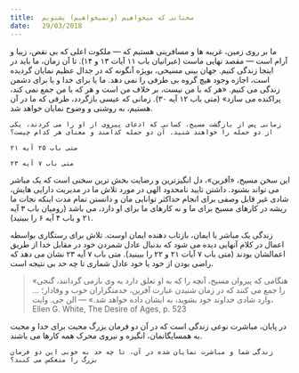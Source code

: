 ```yaml
---
title:  سخنانی که میخواهیم (ونمیخواهیم) بشنویم
date:   29/03/2018
---
```


ما بر روی زمین، غریبه ها و مسافرینی هستیم که — ملکوت اعلی که بی نقص، زیبا و آرام است — مقصد نهایی ماست (عبرانیان باب ۱۱ آیات ۱۳ و ۱۴). تا آن زمان، ما باید در اینجا زندگی کنیم. جهان بینی مسیحی، بویژه آنگونه که در جدال عظیم نمایان گردیده است، اجازه وجود هیچ گروه بی طرفی را نمی دهد. ما یا برای خدا و یا برای دشمن زندگی می کنیم. «هر که با من نیست، بر خلاف من است و هر که با من جمع نمی کند، پراکنده می سازد» (متی باب ۱۲ آیه ۳۰). زمانی که عیسی بازگردد، طرفی که ما در آن هستیم، به روشنی و وضوح نمایان خواهد شد.

`زمانی پس از بازگشت مسیح، کسانی که ادعای پیروی از او را می کردند، یکی از دو جمله را خواهند شنید. آن دو جمله کدامند و معنای هر کدام چیست؟`

`متی باب ۲۵ آیه ۲۱`

`متی باب ۷ آیه ۲۳`

این سخن مسیح، «آفرین»، دل انگیزترین و رضایت بخش ترین سخنی است که یک مباشر می تواند بشنود. داشتن تایید نامحدود الهی در مورد تلاش ما در مدیریت دارایی هایش، شادی غیر قابل وصفی برای انجام حداکثر توانایی مان و دانستن تمام مدت اینکه نجات ما ریشه در کارهای مسیح برای ما و نه کارهای ما برای او دارد، می باشد (رومیان باب ۳ آیه ۲۱ و باب ۴ آیه ۶ را ببینید).

زندگی یک مباشر با ایمان، بازتاب دهنده ایمان اوست. تلاش برای رستگاری بواسطه اعمال در کلام آنهایی دیده می شود که بدنبال عادل شمردن خود در مقابل خدا از طریق اعمالشان بودند (متی باب ۷ آیات ۲۱ و ۲۲ را ببینید). متی باب ۷ آیه ۲۳ نشان می دهد که راضی بودن از خود یا خود عادل شماری تا چه حد بی نتیجه است.

> <p></p>
> «هنگامی که پیروان مسیح، آنچه را که به او تعلق دارد به وی بازمی گردانند، گنجی را جمع می کنند که در زمان شنیدن عبارت آفرین، خدمتگزاران خوب و وفادار؛ ... وارد شادی خداوند خود بشوید، به ایشان داده خواهد شد.» — الن جی. وایت، Ellen G. White, The Desire of Ages, p. 523

در پایان، مباشرت نوعی زندگی است که در آن دو فرمان بزرگ محبت برای خدا و محبت به همسایگانمان، انگیزه و نیروی محرک همه کارها می باشند.

`زندگی شما و مباشرت نمایان شده در آن، تا چه حد به خوبی این دو فرمان بزرگ را منعکس می کنند؟`